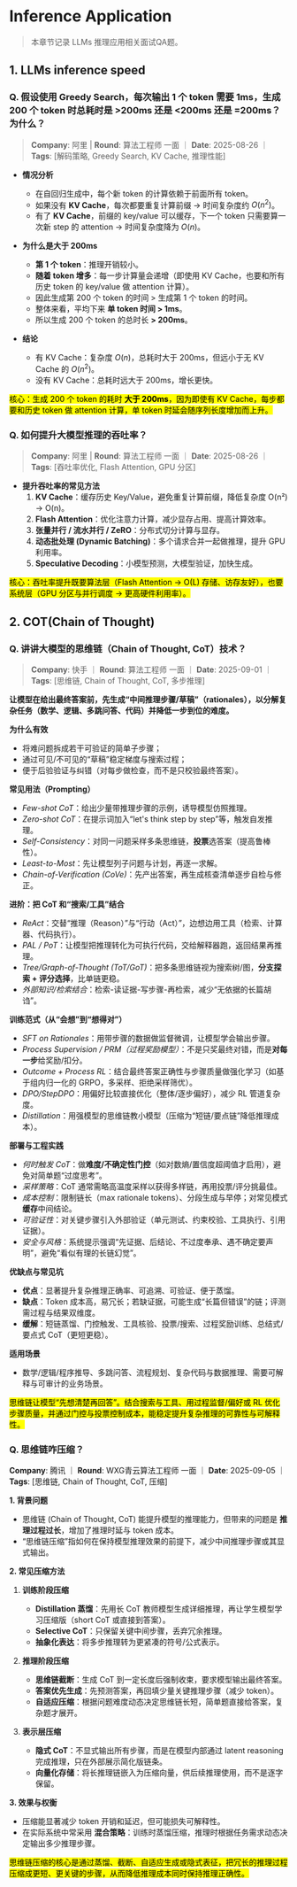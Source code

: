 # Inference Application
> 本章节记录 LLMs 推理应用相关面试QA题。

## 1. LLMs inference speed

### Q. 假设使用 Greedy Search，每次输出 1 个 token 需要 1ms，生成 200 个 token 时总耗时是 >200ms 还是 <200ms 还是 =200ms？为什么？
> **Company**: 阿里 | **Round**: 算法工程师 一面 ｜ **Date**: 2025-08-26 ｜ **Tags**: [解码策略, Greedy Search, KV Cache, 推理性能]

- **情况分析**  
  - 在自回归生成中，每个新 token 的计算依赖于前面所有 token。  
  - 如果没有 **KV Cache**，每次都要重复计算前缀 → 时间复杂度约 $O(n^2)$。  
  - 有了 **KV Cache**，前缀的 key/value 可以缓存，下一个 token 只需要算一次新 step 的 attention → 时间复杂度降为 $O(n)$。  

- **为什么是大于 200ms**  
  - **第 1 个 token**：推理开销较小。  
  - **随着 token 增多**：每一步计算量会递增（即使用 KV Cache，也要和所有历史 token 的 key/value 做 attention 计算）。  
  - 因此生成第 200 个 token 的时间 > 生成第 1 个 token 的时间。  
  - 整体来看，平均下来 **单 token 时间 > 1ms**。  
  - 所以生成 200 个 token 的总时长 **> 200ms**。  

- **结论**  
  - 有 KV Cache：复杂度 $O(n)$，总耗时大于 200ms，但远小于无 KV Cache 的 $O(n^2)$。  
  - 没有 KV Cache：总耗时远大于 200ms，增长更快。  

<mark>核心：生成 200 个 token 的耗时 **大于 200ms**，因为即使有 KV Cache，每步都要和历史 token 做 attention 计算，单 token 时延会随序列长度增加而上升。</mark>


### Q. 如何提升大模型推理的吞吐率？
> **Company**: 阿里 | **Round**: 算法工程师 一面 ｜ **Date**: 2025-08-26 ｜ **Tags**: [吞吐率优化, Flash Attention, GPU 分区]

- **提升吞吐率的常见方法**  
  1. **KV Cache**：缓存历史 Key/Value，避免重复计算前缀，降低复杂度 O(n²) → O(n)。  
  2. **Flash Attention**：优化注意力计算，减少显存占用、提高计算效率。  
  3. **张量并行 / 流水并行 / ZeRO**：分布式切分计算与显存。  
  4. **动态批处理 (Dynamic Batching)**：多个请求合并一起做推理，提升 GPU 利用率。  
  5. **Speculative Decoding**：小模型预测，大模型验证，加快生成。  
   


<mark>核心：吞吐率提升既要算法层（Flash Attention → O(L) 存储、访存友好），也要系统层（GPU 分区与并行调度 → 更高硬件利用率）。</mark>


## 2. COT(Chain of Thought)

### Q. 讲讲大模型的思维链（Chain of Thought, CoT）技术？
> **Company**: 快手 ｜ **Round**: 算法工程师 一面 ｜ **Date**: 2025-09-01 ｜ **Tags**: [思维链, Chain of Thought, CoT, 多步推理]


**让模型在给出最终答案前，先生成“中间推理步骤/草稿”（rationales），以分解复杂任务（数学、逻辑、多跳问答、代码）并降低一步到位的难度。**

**为什么有效**  
- 将难问题拆成若干可验证的简单子步骤；  
- 通过可见/不可见的“草稿”稳定梯度与搜索过程；  
- 便于后验验证与纠错（对每步做检查，而不是只校验最终答案）。

**常见用法（Prompting）**  
- *Few-shot CoT*：给出少量带推理步骤的示例，诱导模型仿照推理。  
- *Zero-shot CoT*：在提示词加入“let's think step by step”等，触发自发推理。  
- *Self-Consistency*：对同一问题采样多条思维链，**投票**选答案（提高鲁棒性）。  
- *Least-to-Most*：先让模型列子问题与计划，再逐一求解。  
- *Chain-of-Verification (CoVe)*：先产出答案，再生成核查清单逐步自检与修正。

**进阶：把 CoT 和“搜索/工具”结合**  
- *ReAct*：交替“推理（Reason）”与“行动（Act）”，边想边用工具（检索、计算器、代码执行）。  
- *PAL / PoT*：让模型把推理转化为可执行代码，交给解释器跑，返回结果再推理。  
- *Tree/Graph-of-Thought (ToT/GoT)*：把多条思维链视为搜索树/图，**分支探索 + 评分选择**，比单链更稳。  
- *外部知识/检索结合*：检索-读证据-写步骤-再检索，减少“无依据的长篇胡诌”。

**训练范式（从“会想”到“想得对”）**  
- *SFT on Rationales*：用带步骤的数据做监督微调，让模型学会输出步骤。  
- *Process Supervision / PRM（过程奖励模型）*：不是只奖最终对错，而是**对每一步**给奖励/扣分。  
- *Outcome + Process RL*：结合最终答案正确性与步骤质量做强化学习（如基于组内归一化的 GRPO，多采样、拒绝采样筛优）。  
- *DPO/StepDPO*：用偏好比较直接优化（整体/逐步偏好），减少 RL 管道复杂度。  
- *Distillation*：用强模型的思维链教小模型（压缩为“短链/要点链”降低推理成本）。

**部署与工程实践**  
- *何时触发 CoT*：做**难度/不确定性门控**（如对数熵/置信度超阈值才启用），避免对简单题“过度思考”。  
- *采样策略*：CoT 通常需略高温度采样以获得多样链，再用投票/评分挑最佳。  
- *成本控制*：限制链长（max rationale tokens）、分段生成与早停；对常见模式**缓存**中间结论。  
- *可验证性*：对关键步骤引入外部验证（单元测试、约束校验、工具执行、引用证据）。  
- *安全与风格*：系统提示强调“先证据、后结论、不过度奉承、遇不确定要声明”，避免“看似有理的长链幻觉”。

**优缺点与常见坑**  
- **优点**：显著提升复杂推理正确率、可追溯、可验证、便于蒸馏。  
- **缺点**：Token 成本高，易冗长；若缺证据，可能生成“长篇但错误”的链；评测需过程与结果双维度。  
- **缓解**：短链蒸馏、门控触发、工具核验、投票/搜索、过程奖励训练、总结式/要点式 CoT（更短更稳）。

**适用场景**  
- 数学/逻辑/程序推导、多跳问答、流程规划、复杂代码与数据推理、需要可解释与可审计的业务场景。

<mark>思维链让模型“先想清楚再回答”。结合搜索与工具、用过程监督/偏好或 RL 优化步骤质量，并通过门控与投票控制成本，能稳定提升复杂推理的可靠性与可解释性。</mark>

### Q. 思维链咋压缩？
**Company**: 腾讯 ｜ **Round**: WXG青云算法工程师 一面 ｜ **Date**: 2025-09-05 ｜ **Tags**: [思维链, Chain of Thought, CoT, 压缩]

**1. 背景问题**  
- 思维链 (Chain of Thought, CoT) 能提升模型的推理能力，但带来的问题是 **推理过程过长**，增加了推理时延与 token 成本。  
- “思维链压缩”指如何在保持模型推理效果的前提下，减少中间推理步骤或其显式输出。  

**2. 常见压缩方法**  
1. **训练阶段压缩**  
   - **Distillation 蒸馏**：先用长 CoT 教师模型生成详细推理，再让学生模型学习压缩版（short CoT 或直接到答案）。  
   - **Selective CoT**：只保留关键中间步骤，丢弃冗余推理。  
   - **抽象化表达**：将多步推理转为更紧凑的符号/公式表示。  

2. **推理阶段压缩**  
   - **思维链截断**：生成 CoT 到一定长度后强制收束，要求模型输出最终答案。  
   - **答案优先生成**：先预测答案，再回填少量关键推理步骤（减少 token）。  
   - **自适应压缩**：根据问题难度动态决定思维链长短，简单题直接给答案，复杂题才展开。  

3. **表示层压缩**  
   - **隐式 CoT**：不显式输出所有步骤，而是在模型内部通过 latent reasoning 完成推理，只在外部展示简化版链条。  
   - **向量化存储**：将长推理链嵌入为压缩向量，供后续推理使用，而不是逐字保留。  

**3. 效果与权衡**  
- 压缩能显著减少 token 开销和延迟，但可能损失可解释性。  
- 在实际系统中常采用 **混合策略**：训练时蒸馏压缩，推理时根据任务需求动态决定输出多少推理步骤。  

<mark>思维链压缩的核心是通过蒸馏、截断、自适应生成或隐式表征，把冗长的推理过程压缩成更短、更关键的步骤，从而降低推理成本同时保持推理正确性。</mark>